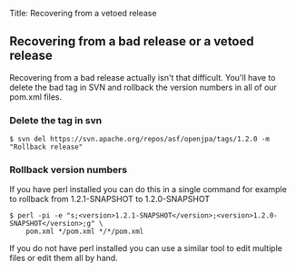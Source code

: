 Title: Recovering from a vetoed release

<a name="Recoveringfromavetoedrelease-Recoveringfromabadreleaseoravetoedrelease"></a>


## Recovering from a bad release or a vetoed release

Recovering from a bad release actually isn't that difficult. You'll have to delete the bad tag in SVN and rollback the version numbers in all of our pom.xml files. 

<a name="Recoveringfromavetoedrelease-Deletethetaginsvn"></a>

### Delete the tag in svn
    $ svn del https://svn.apache.org/repos/asf/openjpa/tags/1.2.0 -m "Rollback release"

### Rollback version numbers
If you have perl installed you can do this in a single command for example to rollback from 1.2.1-SNAPSHOT to 1.2.0-SNAPSHOT

    $ perl -pi -e "s;<version>1.2.1-SNAPSHOT</version>;<version>1.2.0-SNAPSHOT</version>;g" \
        pom.xml */pom.xml */*/pom.xml

If you do not have perl installed you can use a similar tool to edit multiple files or edit them all by hand.
